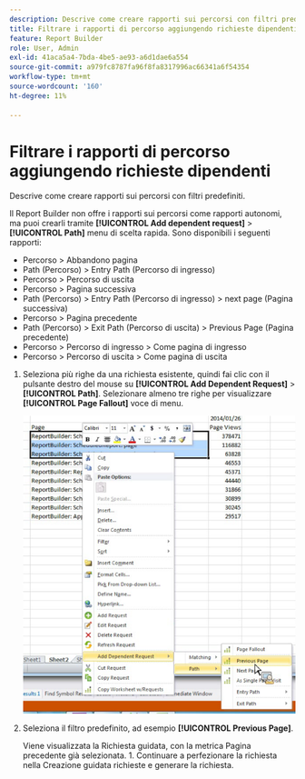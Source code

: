 ```yaml
---
description: Descrive come creare rapporti sui percorsi con filtri predefiniti.
title: Filtrare i rapporti di percorso aggiungendo richieste dipendenti
feature: Report Builder
role: User, Admin
exl-id: 41aca5a4-7bda-4be5-ae93-a6d1dae6a554
source-git-commit: a979fc8787fa96f8fa8317996ac66341a6f54354
workflow-type: tm+mt
source-wordcount: '160'
ht-degree: 11%

---
```


# Filtrare i rapporti di percorso aggiungendo richieste dipendenti

Descrive come creare rapporti sui percorsi con filtri predefiniti.

Il Report Builder non offre i rapporti sui percorsi come rapporti autonomi, ma puoi crearli tramite **[!UICONTROL Add dependent request]** > **[!UICONTROL Path]** menu di scelta rapida. Sono disponibili i seguenti rapporti:

* Percorso > Abbandono pagina
* Path (Percorso) > Entry Path (Percorso di ingresso)
* Percorso > Percorso di uscita
* Percorso > Pagina successiva
* Path (Percorso) > Entry Path (Percorso di ingresso) > next page (Pagina successiva)
* Percorso > Pagina precedente
* Path (Percorso) > Exit Path (Percorso di uscita) > Previous Page (Pagina precedente)
* Percorso > Percorso di ingresso > Come pagina di ingresso
* Percorso > Percorso di uscita > Come pagina di uscita

1. Seleziona più righe da una richiesta esistente, quindi fai clic con il pulsante destro del mouse su **[!UICONTROL Add Dependent Request]** > **[!UICONTROL Path]**. Selezionare almeno tre righe per visualizzare **[!UICONTROL Page Fallout]** voce di menu.

   ![Schermata che mostra tre righe selezionate con l’opzione Aggiungi richiesta dipendente selezionata.](assets/dependen_request.png)

2. Seleziona il filtro predefinito, ad esempio **[!UICONTROL Previous Page]**.

   Viene visualizzata la Richiesta guidata, con la metrica Pagina precedente già selezionata. 1. Continuare a perfezionare la richiesta nella Creazione guidata richieste e generare la richiesta.
